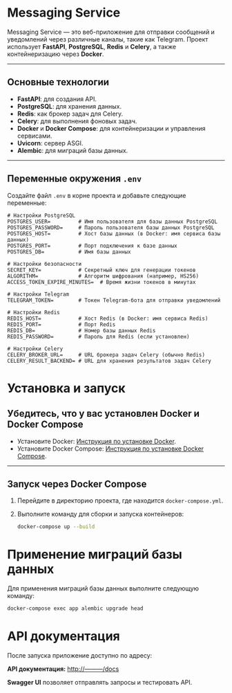 # Messaging Service

Messaging Service — это веб-приложение для отправки сообщений и уведомлений через различные каналы, такие как Telegram. Проект использует **FastAPI**, **PostgreSQL**, **Redis** и **Celery**, а также контейнеризацию через **Docker**.

---

## Основные технологии

- **FastAPI**: для создания API.
- **PostgreSQL**: для хранения данных.
- **Redis**: как брокер задач для Celery.
- **Celery**: для выполнения фоновых задач.
- **Docker** и **Docker Compose**: для контейнеризации и управления сервисами.
- **Uvicorn**: сервер ASGI.
- **Alembic**: для миграций базы данных.

---

## Переменные окружения `.env`

Создайте файл `.env` в корне проекта и добавьте следующие переменные:

```env
# Настройки PostgreSQL
POSTGRES_USER=         # Имя пользователя для базы данных PostgreSQL
POSTGRES_PASSWORD=     # Пароль пользователя базы данных PostgreSQL
POSTGRES_HOST=         # Хост базы данных (в Docker: имя сервиса базы данных)
POSTGRES_PORT=         # Порт подключения к базе данных
POSTGRES_DB=           # Имя базы данных

# Настройки безопасности
SECRET_KEY=            # Секретный ключ для генерации токенов
ALGORITHM=             # Алгоритм шифрования (например, HS256)
ACCESS_TOKEN_EXPIRE_MINUTES=  # Время жизни токенов в минутах

# Настройки Telegram
TELEGRAM_TOKEN=        # Токен Telegram-бота для отправки уведомлений

# Настройки Redis
REDIS_HOST=            # Хост Redis (в Docker: имя сервиса Redis)
REDIS_PORT=            # Порт Redis
REDIS_DB=              # Номер базы данных Redis
REDIS_PASSWORD=        # Пароль для Redis (если установлен)

# Настройки Celery
CELERY_BROKER_URL=     # URL брокера задач Celery (обычно Redis)
CELERY_RESULT_BACKEND= # URL для хранения результатов задач Celery
```

# Установка и запуск

## Убедитесь, что у вас установлен Docker и Docker Compose

- Установите Docker: [Инструкция по установке Docker](https://docs.docker.com/get-docker/).
- Установите Docker Compose: [Инструкция по установке Docker Compose](https://docs.docker.com/compose/install/).

---

## Запуск через Docker Compose

1. Перейдите в директорию проекта, где находится `docker-compose.yml`.
2. Выполните команду для сборки и запуска контейнеров:

   ```bash
   docker-compose up --build

# Применение миграций базы данных

Для применения миграций базы данных выполните следующую команду:

```bash
docker-compose exec app alembic upgrade head
```

# API документация


После запуска приложение доступно по адресу:

**API документация:** [http://———/docs](http://127.0.0.1:8000/docs)

**Swagger UI** позволяет отправлять запросы и тестировать API.